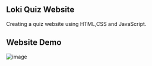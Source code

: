 ## Loki Quiz Website
Creating a quiz website using HTML,CSS and JavaScript.

## Website Demo

![image](https://github.com/Sithessh/Loki_Quiz_Website/assets/137713496/440d5cc6-06c0-43fc-b972-cd75c44b7f50)


